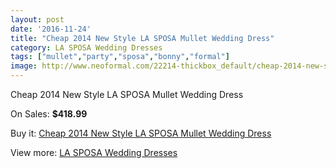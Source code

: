 ```yaml
---
layout: post
date: '2016-11-24'
title: "Cheap 2014 New Style LA SPOSA Mullet Wedding Dress"
category: LA SPOSA Wedding Dresses
tags: ["mullet","party","sposa","bonny","formal"]
image: http://www.neoformal.com/22214-thickbox_default/cheap-2014-new-style-la-sposa-mullet-wedding-dress.jpg
---
```

Cheap 2014 New Style LA SPOSA Mullet Wedding Dress

On Sales: **$418.99**
<a href="https://www.neoformal.com/en/la-sposa-wedding-dresses-2014/7315-cheap-2014-new-style-la-sposa-mullet-wedding-dress.html"><amp-img layout="responsive" width="600" height="600" src="//www.neoformal.com/22214-thickbox_default/cheap-2014-new-style-la-sposa-mullet-wedding-dress.jpg" alt="Cheap 2014 New Style LA SPOSA Mullet Wedding Dress 0" /></a>
<a href="https://www.neoformal.com/en/la-sposa-wedding-dresses-2014/7315-cheap-2014-new-style-la-sposa-mullet-wedding-dress.html"><amp-img layout="responsive" width="600" height="600" src="//www.neoformal.com/22215-thickbox_default/cheap-2014-new-style-la-sposa-mullet-wedding-dress.jpg" alt="Cheap 2014 New Style LA SPOSA Mullet Wedding Dress 1" /></a>

Buy it: [Cheap 2014 New Style LA SPOSA Mullet Wedding Dress](https://www.neoformal.com/en/la-sposa-wedding-dresses-2014/7315-cheap-2014-new-style-la-sposa-mullet-wedding-dress.html "Cheap 2014 New Style LA SPOSA Mullet Wedding Dress")

View more: [LA SPOSA Wedding Dresses](https://www.neoformal.com/en/117-la-sposa-wedding-dresses-2014 "LA SPOSA Wedding Dresses")